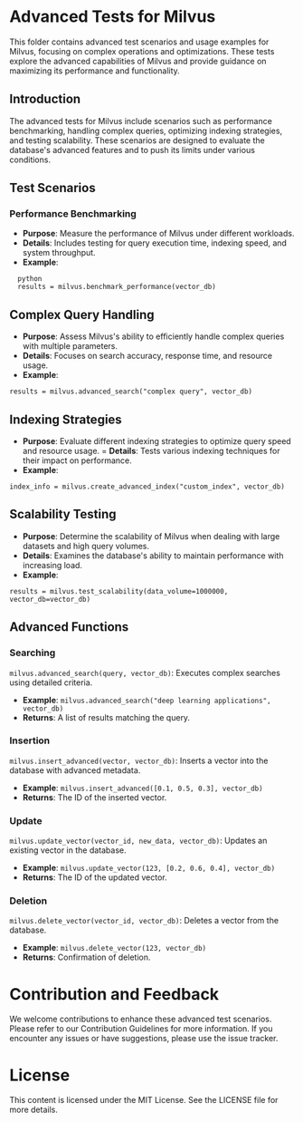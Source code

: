 # Advanced Tests for Milvus

This folder contains advanced test scenarios and usage examples for Milvus, focusing on complex operations and optimizations. These tests explore the advanced capabilities of Milvus and provide guidance on maximizing its performance and functionality.

## Introduction

The advanced tests for Milvus include scenarios such as performance benchmarking, handling complex queries, optimizing indexing strategies, and testing scalability. These scenarios are designed to evaluate the database's advanced features and to push its limits under various conditions.

## Test Scenarios

### Performance Benchmarking
- **Purpose**: Measure the performance of Milvus under different workloads.
- **Details**: Includes testing for query execution time, indexing speed, and system throughput.
- **Example**: 

```
  python
  results = milvus.benchmark_performance(vector_db)
```

## Complex Query Handling
- **Purpose**: Assess Milvus's ability to efficiently handle complex queries with multiple parameters.
- **Details**: Focuses on search accuracy, response time, and resource usage.
- **Example**:

```
results = milvus.advanced_search("complex query", vector_db)
```

## Indexing Strategies
- **Purpose**: Evaluate different indexing strategies to optimize query speed and resource usage.
= **Details**: Tests various indexing techniques for their impact on performance.
- **Example**:

```
index_info = milvus.create_advanced_index("custom_index", vector_db)
```

## Scalability Testing
- **Purpose**: Determine the scalability of Milvus when dealing with large datasets and high query volumes.
- **Details**: Examines the database's ability to maintain performance with increasing load.
- **Example**:

```
results = milvus.test_scalability(data_volume=1000000, vector_db=vector_db)
```

## Advanced Functions

### Searching
`milvus.advanced_search(query, vector_db)`: Executes complex searches using detailed criteria.
- **Example**: `milvus.advanced_search("deep learning applications", vector_db)`
- **Returns**: A list of results matching the query.

### Insertion
`milvus.insert_advanced(vector, vector_db)`: Inserts a vector into the database with advanced metadata.
- **Example**: `milvus.insert_advanced([0.1, 0.5, 0.3], vector_db)`
- **Returns**: The ID of the inserted vector.

### Update
`milvus.update_vector(vector_id, new_data, vector_db)`: Updates an existing vector in the database.
- **Example**: `milvus.update_vector(123, [0.2, 0.6, 0.4], vector_db)`
- **Returns**: The ID of the updated vector.

### Deletion
`milvus.delete_vector(vector_id, vector_db)`: Deletes a vector from the database.
- **Example**: `milvus.delete_vector(123, vector_db)`
- **Returns**: Confirmation of deletion.

# Contribution and Feedback
We welcome contributions to enhance these advanced test scenarios. Please refer to our Contribution Guidelines for more information. If you encounter any issues or have suggestions, please use the issue tracker.

# License
This content is licensed under the MIT License. See the LICENSE file for more details.
